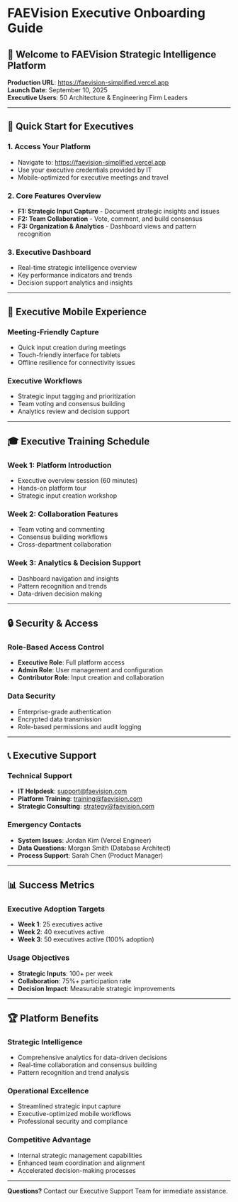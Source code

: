 # FAEVision Executive Onboarding Guide

## 🎯 **Welcome to FAEVision Strategic Intelligence Platform**

**Production URL**: https://faevision-simplified.vercel.app  
**Launch Date**: September 10, 2025  
**Executive Users**: 50 Architecture & Engineering Firm Leaders

---

## 🚀 **Quick Start for Executives**

### **1. Access Your Platform**

- Navigate to: https://faevision-simplified.vercel.app
- Use your executive credentials provided by IT
- Mobile-optimized for executive meetings and travel

### **2. Core Features Overview**

- **F1: Strategic Input Capture** - Document strategic insights and issues
- **F2: Team Collaboration** - Vote, comment, and build consensus
- **F3: Organization & Analytics** - Dashboard views and pattern recognition

### **3. Executive Dashboard**

- Real-time strategic intelligence overview
- Key performance indicators and trends
- Decision support analytics and insights

---

## 📱 **Executive Mobile Experience**

### **Meeting-Friendly Capture**

- Quick input creation during meetings
- Touch-friendly interface for tablets
- Offline resilience for connectivity issues

### **Executive Workflows**

- Strategic input tagging and prioritization
- Team voting and consensus building
- Analytics review and decision support

---

## 🎓 **Executive Training Schedule**

### **Week 1: Platform Introduction**

- Executive overview session (60 minutes)
- Hands-on platform tour
- Strategic input creation workshop

### **Week 2: Collaboration Features**

- Team voting and commenting
- Consensus building workflows
- Cross-department collaboration

### **Week 3: Analytics & Decision Support**

- Dashboard navigation and insights
- Pattern recognition and trends
- Data-driven decision making

---

## 🔒 **Security & Access**

### **Role-Based Access Control**

- **Executive Role**: Full platform access
- **Admin Role**: User management and configuration
- **Contributor Role**: Input creation and collaboration

### **Data Security**

- Enterprise-grade authentication
- Encrypted data transmission
- Role-based permissions and audit logging

---

## 📞 **Executive Support**

### **Technical Support**

- **IT Helpdesk**: support@faevision.com
- **Platform Training**: training@faevision.com
- **Strategic Consulting**: strategy@faevision.com

### **Emergency Contacts**

- **System Issues**: Jordan Kim (Vercel Engineer)
- **Data Questions**: Morgan Smith (Database Architect)
- **Process Support**: Sarah Chen (Product Manager)

---

## 📊 **Success Metrics**

### **Executive Adoption Targets**

- **Week 1**: 25 executives active
- **Week 2**: 40 executives active
- **Week 3**: 50 executives active (100% adoption)

### **Usage Objectives**

- **Strategic Inputs**: 100+ per week
- **Collaboration**: 75%+ participation rate
- **Decision Impact**: Measurable strategic improvements

---

## 🏆 **Platform Benefits**

### **Strategic Intelligence**

- Comprehensive analytics for data-driven decisions
- Real-time collaboration and consensus building
- Pattern recognition and trend analysis

### **Operational Excellence**

- Streamlined strategic input capture
- Executive-optimized mobile workflows
- Professional security and compliance

### **Competitive Advantage**

- Internal strategic management capabilities
- Enhanced team coordination and alignment
- Accelerated decision-making processes

---

**Questions?** Contact our Executive Support Team for immediate assistance.

